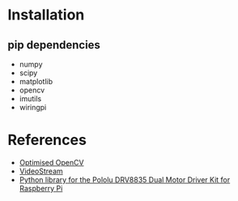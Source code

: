 # Installation

## pip dependencies
- numpy
- scipy
- matplotlib
- opencv
- imutils
- wiringpi

# References
- [Optimised OpenCV](https://www.pyimagesearch.com/2017/10/09/optimizing-opencv-on-the-raspberry-pi/)
- [VideoStream](https://www.pyimagesearch.com/2016/01/04/unifying-picamera-and-cv2-videocapture-into-a-single-class-with-opencv/)
- [Python library for the Pololu DRV8835 Dual Motor Driver Kit for Raspberry Pi](https://github.com/pololu/drv8835-motor-driver-rpi)